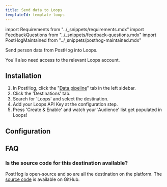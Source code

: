```yaml
---
title: Send data to Loops
templateId: template-loops
---
```


import Requirements from "../_snippets/requirements.mdx"
import FeedbackQuestions from "../_snippets/feedback-questions.mdx"
import PostHogMaintained from "../_snippets/posthog-maintained.mdx"

Send person data from PostHog into Loops.

<Requirements />

You'll also need access to the relevant Loops account.

## Installation

1. In PostHog, click the "[Data pipeline](https://us.posthog.com/pipeline/overview)" tab in the left sidebar.
2. Click the 'Destinations' tab.
3. Search for 'Loops' and select the destination.
4. Add your Loops API Key at the configuration step.
5. Press 'Create & Enable' and watch your 'Audience' list get populated in Loops!

<HideOnCDPIndex>

## Configuration

<TemplateParameters />

## FAQ

### Is the source code for this destination available?

PostHog is open-source and so are all the destination on the platform. The [source code](https://github.com/PostHog/posthog/blob/master/posthog/cdp/templates/loops/template_loops.py) is available on GitHub.

<PostHogMaintained />

<FeedbackQuestions />

</HideOnCDPIndex>